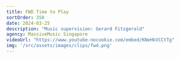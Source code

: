 ```yaml
---
title: FWD Time to Play
sortOrder: 350
date: 2024-03-25
description: "Music supervision: Gerard Fitzgerald"
agency: MassiveMusic Singapore
videoUrl: "https://www.youtube-nocookie.com/embed/KNeHkVCCtTg"
img: '/src/assets/images/clips/fwd.png'
---
```

